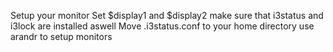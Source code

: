 Setup your monitor
Set $display1 and $display2
make sure that i3status and i3lock are installed aswell
Move .i3status.conf to your home directory
use arandr to setup monitors
